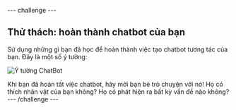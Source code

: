 \--- challenge \---

## Thử thách: hoàn thành chatbot của bạn

Sử dụng những gì bạn đã học để hoàn thành việc tạo chatbot tương tác của bạn. Đây là một số ý tưởng:

![Ý tưởng ChatBot](images/chatbot-ideas.png)

Khi bạn đã hoàn tất việc chatbot, hãy mời bạn bè trò chuyện với nó! Họ có thích nhân vật của bạn không? Họ có phát hiện ra bất kỳ vấn đề nào không? \--- /challenge \---